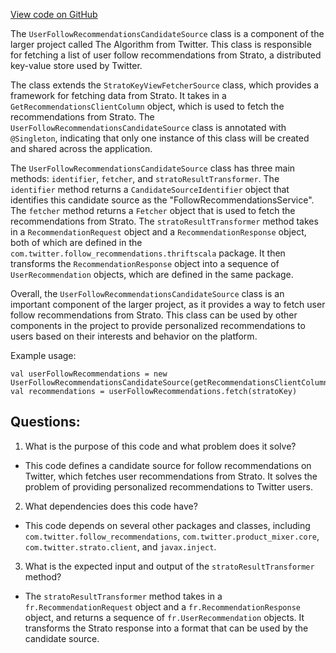 [View code on GitHub](https://github.com/misbahsy/the-algorithm/product-mixer/component-library/src/main/scala/com/twitter/product_mixer/component_library/candidate_source/recommendations/UserFollowRecommendationsCandidateSource.scala)

The `UserFollowRecommendationsCandidateSource` class is a component of the larger project called The Algorithm from Twitter. This class is responsible for fetching a list of user follow recommendations from Strato, a distributed key-value store used by Twitter. 

The class extends the `StratoKeyViewFetcherSource` class, which provides a framework for fetching data from Strato. It takes in a `GetRecommendationsClientColumn` object, which is used to fetch the recommendations from Strato. The `UserFollowRecommendationsCandidateSource` class is annotated with `@Singleton`, indicating that only one instance of this class will be created and shared across the application.

The `UserFollowRecommendationsCandidateSource` class has three main methods: `identifier`, `fetcher`, and `stratoResultTransformer`. The `identifier` method returns a `CandidateSourceIdentifier` object that identifies this candidate source as the "FollowRecommendationsService". The `fetcher` method returns a `Fetcher` object that is used to fetch the recommendations from Strato. The `stratoResultTransformer` method takes in a `RecommendationRequest` object and a `RecommendationResponse` object, both of which are defined in the `com.twitter.follow_recommendations.thriftscala` package. It then transforms the `RecommendationResponse` object into a sequence of `UserRecommendation` objects, which are defined in the same package.

Overall, the `UserFollowRecommendationsCandidateSource` class is an important component of the larger project, as it provides a way to fetch user follow recommendations from Strato. This class can be used by other components in the project to provide personalized recommendations to users based on their interests and behavior on the platform. 

Example usage:

```
val userFollowRecommendations = new UserFollowRecommendationsCandidateSource(getRecommendationsClientColumn)
val recommendations = userFollowRecommendations.fetch(stratoKey)
```
## Questions: 
 1. What is the purpose of this code and what problem does it solve?
- This code defines a candidate source for follow recommendations on Twitter, which fetches user recommendations from Strato. It solves the problem of providing personalized recommendations to Twitter users.

2. What dependencies does this code have?
- This code depends on several other packages and classes, including `com.twitter.follow_recommendations`, `com.twitter.product_mixer.core`, `com.twitter.strato.client`, and `javax.inject`.

3. What is the expected input and output of the `stratoResultTransformer` method?
- The `stratoResultTransformer` method takes in a `fr.RecommendationRequest` object and a `fr.RecommendationResponse` object, and returns a sequence of `fr.UserRecommendation` objects. It transforms the Strato response into a format that can be used by the candidate source.